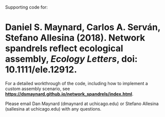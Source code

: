 Supporting code for: 

# Daniel S. Maynard, Carlos A. Serván, Stefano Allesina (2018). Network spandrels reflect ecological assembly, *Ecology Letters*, doi: 10.1111/ele.12912.

For a detailed workthrough of the code, including how to implement a custom assembly scenario, see **https://dsmaynard.github.io/network_spandrels/index.html**. 

Please email Dan Maynard (dmaynard at uchicago.edu) or Stefano Allesina (sallesina at uchicago.edu) with any questions. 
